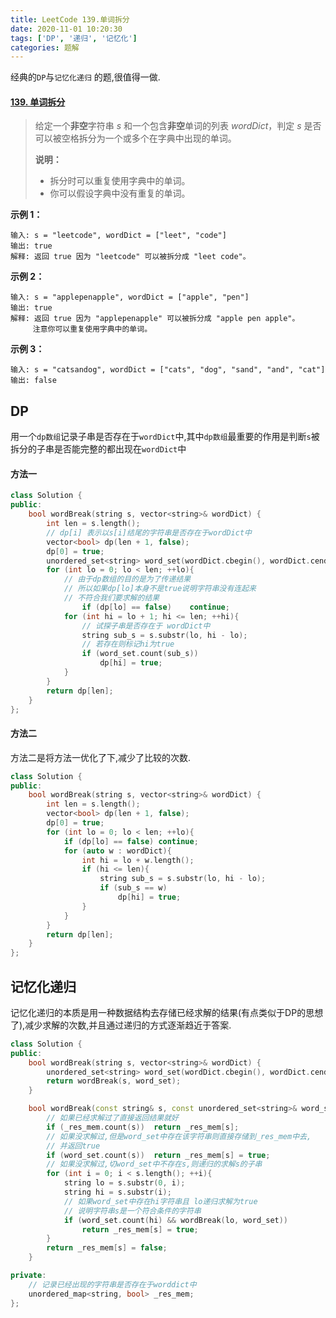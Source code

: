 ```yaml
---
title: LeetCode 139.单词拆分
date: 2020-11-01 10:20:30
tags: ['DP', '递归', '记忆化']
categories: 题解
---
```


经典的`DP`与`记忆化递归` 的题,很值得一做.

<!--more-->

#### [139. 单词拆分](https://leetcode-cn.com/problems/word-break/)

> 给定一个**非空**字符串 *s* 和一个包含**非空**单词的列表 *wordDict*，判定 *s* 是否可以被空格拆分为一个或多个在字典中出现的单词。
>
> **说明：**
>
> - 拆分时可以重复使用字典中的单词。
> - 你可以假设字典中没有重复的单词。

 **示例 1：** 

```
输入: s = "leetcode", wordDict = ["leet", "code"]
输出: true
解释: 返回 true 因为 "leetcode" 可以被拆分成 "leet code"。
```

 **示例 2：** 

```
输入: s = "applepenapple", wordDict = ["apple", "pen"]
输出: true
解释: 返回 true 因为 "applepenapple" 可以被拆分成 "apple pen apple"。
     注意你可以重复使用字典中的单词。
```

**示例 3：**

```
输入: s = "catsandog", wordDict = ["cats", "dog", "sand", "and", "cat"]
输出: false
```

## DP

用一个`dp数组`记录子串是否存在于`wordDict`中,其中`dp数组`最重要的作用是判断`s`被拆分的子串是否能完整的都出现在`wordDict`中

#### 方法一

```C++
class Solution {
public:
    bool wordBreak(string s, vector<string>& wordDict) {
        int len = s.length();
        // dp[i] 表示以s[i]结尾的字符串是否存在于wordDict中
        vector<bool> dp(len + 1, false);
        dp[0] = true;
        unordered_set<string> word_set(wordDict.cbegin(), wordDict.cend());
        for (int lo = 0; lo < len; ++lo){
            // 由于dp数组的目的是为了传递结果 
            // 所以如果dp[lo]本身不是true说明字符串没有连起来
            // 不符合我们要求解的结果
                if (dp[lo] == false)    continue;    
            for (int hi = lo + 1; hi <= len; ++hi){
                // 试探子串是否存在于 wordDict中
                string sub_s = s.substr(lo, hi - lo);
                // 若存在则标记hi为true
                if (word_set.count(sub_s))
                    dp[hi] = true;
            }
        }
        return dp[len];
    }
};
```

#### 方法二

方法二是将方法一优化了下,减少了比较的次数.

```C++
class Solution {
public:
    bool wordBreak(string s, vector<string>& wordDict) {
        int len = s.length();
        vector<bool> dp(len + 1, false);
        dp[0] = true;
        for (int lo = 0; lo < len; ++lo){
            if (dp[lo] == false) continue;
            for (auto w : wordDict){
                int hi = lo + w.length();
                if (hi <= len){
                    string sub_s = s.substr(lo, hi - lo);
                    if (sub_s == w)
                        dp[hi] = true;
                }
            }
        }
        return dp[len];
    }
};
```

## 记忆化递归

记忆化递归的本质是用一种数据结构去存储已经求解的结果(有点类似于DP的思想了),减少求解的次数,并且通过递归的方式逐渐趋近于答案.

```C++
class Solution {
public:
    bool wordBreak(string s, vector<string>& wordDict) {
        unordered_set<string> word_set(wordDict.cbegin(), wordDict.cend());
        return wordBreak(s, word_set);
    }

    bool wordBreak(const string& s, const unordered_set<string>& word_set){
        // 如果已经求解过了直接返回结果就好
        if (_res_mem.count(s))  return _res_mem[s];
        // 如果没求解过,但是word_set中存在该字符串则直接存储到_res_mem中去,
        // 并返回true
        if (word_set.count(s))  return _res_mem[s] = true;
        // 如果没求解过,切word_set中不存在s,则递归的求解s的子串
        for (int i = 0; i < s.length(); ++i){
            string lo = s.substr(0, i);
            string hi = s.substr(i);
            // 如果word_set中存在hi字符串且 lo递归求解为true
            // 说明字符串s是一个符合条件的字符串
            if (word_set.count(hi) && wordBreak(lo, word_set))
                return _res_mem[s] = true;
        }
        return _res_mem[s] = false;
    }

private:
    // 记录已经出现的字符串是否存在于worddict中 
    unordered_map<string, bool> _res_mem;   
};
```

